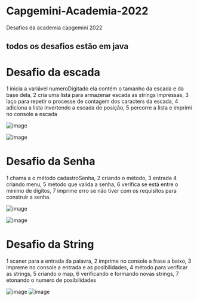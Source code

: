 # Capgemini-Academia-2022
Desafios da academia capgemini 2022

## todos os desafios estão em java

# Desafio da escada
1 inicia a variável numeroDigitado ela contém o tamanho da escada e da base dela, 
2 cria uma lista para armazenar escada as strings impressas,
3 laço para repetir o processe de contagem dos caracters da escada,
4 adiciona a lista invertendo a escada de posição,
5 percorre a lista e imprimi no console a escada

![image](https://user-images.githubusercontent.com/97314825/154881018-85ac0f53-b5d8-473a-987c-f8963312edef.png)



![image](https://user-images.githubusercontent.com/97314825/154881070-4c323977-7b5d-4c4c-a550-804fb8a8abdc.png)



# Desafio da Senha 
1 chama  a o método cadastroSenha,
2 criando o método,
3 entrada
4 criando menu,
5 método que valida a senha,
6 verifica se está entre o minimo de digitos,
7 imprime erro se não tiver com os requisitos para construir a senha.

![image](https://user-images.githubusercontent.com/97314825/154881112-42f43a18-1375-4665-adfb-2d89769562b7.png)


![image](https://user-images.githubusercontent.com/97314825/154947240-547f465f-fe80-4865-af3f-977ead206689.png)







# Desafio da String

1 scaner para a entrada da palavra,
2 imprime no console a frase a baixo,
3 impreme no console a entrada e as posibilidades,
4 método para verificar as strings,
5 criando o map,
6 verificando e formando novas strings,
7 etonando o numero de posibilidades

![image](https://user-images.githubusercontent.com/97314825/154881196-d221a3a7-0392-4dab-afdc-da14a5d32b2c.png)
![image](https://user-images.githubusercontent.com/97314825/154881445-ae0afa33-f043-4d19-bef7-aaddd0c3fd2f.png)







